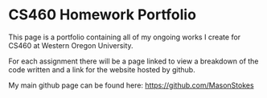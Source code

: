

CS460 Homework Portfolio
========================

This page is a portfolio containing all of my ongoing works I create for CS460 at Western Oregon University.

For each assignment there will be a page linked to view a breakdown of the code written and a link for the
website hosted by github.

My main github page can be found here: https://github.com/MasonStokes

